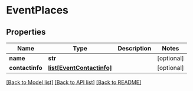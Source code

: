 # EventPlaces

## Properties
Name | Type | Description | Notes
------------ | ------------- | ------------- | -------------
**name** | **str** |  | [optional] 
**contactinfo** | [**list[EventContactinfo]**](EventContactinfo.md) |  | [optional] 

[[Back to Model list]](../README.md#documentation-for-models) [[Back to API list]](../README.md#documentation-for-api-endpoints) [[Back to README]](../README.md)

